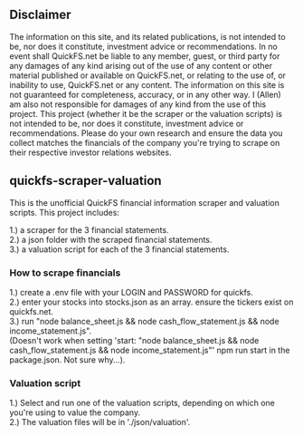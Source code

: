 ## Disclaimer

The information on this site, and its related publications, is not intended to be, nor does it constitute, investment advice or recommendations. In no event shall QuickFS.net be liable to any member, guest, or third party for any damages of any kind arising out of the use of any content or other material published or available on QuickFS.net, or relating to the use of, or inability to use, QuickFS.net or any content. The information on this site is not guaranteed for completeness, accuracy, or in any other way. I (Allen) am also not responsible for damages of any kind from the use of this project. This project (whether it be the scraper or the valuation scripts) is not intended to be, nor does it constitute, investment advice or recommendations. Please do your own research and ensure the data you collect matches the financials of the company you're trying to scrape on their respective investor relations websites.

## quickfs-scraper-valuation

This is the unofficial QuickFS financial information scraper and valuation scripts.
This project includes:

1.) a scraper for the 3 financial statements.\
2.) a json folder with the scraped financial statements.\
3.) a valuation script for each of the 3 financial statements.

### How to scrape financials

1.) create a .env file with your LOGIN and PASSWORD for quickfs.\
2.) enter your stocks into stocks.json as an array. ensure the tickers exist on quickfs.net.\
3.) run "node balance_sheet.js && node cash_flow_statement.js && node income_statement.js".\
(Doesn't work when setting 'start: "node balance_sheet.js && node cash_flow_statement.js && node income_statement.js"' npm run start in the package.json. Not sure why...).

### Valuation script

1.) Select and run one of the valuation scripts, depending on which one you're using to value the company.\
2.) The valuation files will be in './json/valuation'.
